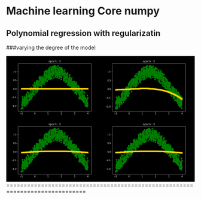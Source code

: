 # Machine learning Core numpy

## Polynomial regression with regularizatin 

###varying the degree of the model 

<img src="https://github.com/deeprajbasu/MachineLearningCore/blob/main/outs/polyreg/1.gif" width="50%" align='left'><img src="https://github.com/deeprajbasu/MachineLearningCore/blob/main/outs/polyreg/a.gif" width="50%" align='right'><img src="https://github.com/deeprajbasu/MachineLearningCore/blob/main/outs/polyreg/2.gif" width="50%" align='left'><img src="https://github.com/deeprajbasu/MachineLearningCore/blob/main/outs/polyreg/3.gif" width="50%" align='right'>



=============================================================================
